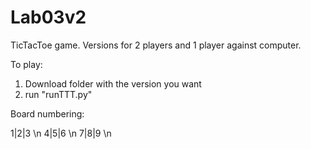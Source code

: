 # Lab03v2
TicTacToe game. Versions for 2 players and 1 player against computer.

To play:
1) Download folder with the version you want
2) run "runTTT.py"

Board numbering:

1|2|3 \n
4|5|6 \n
7|8|9 \n
